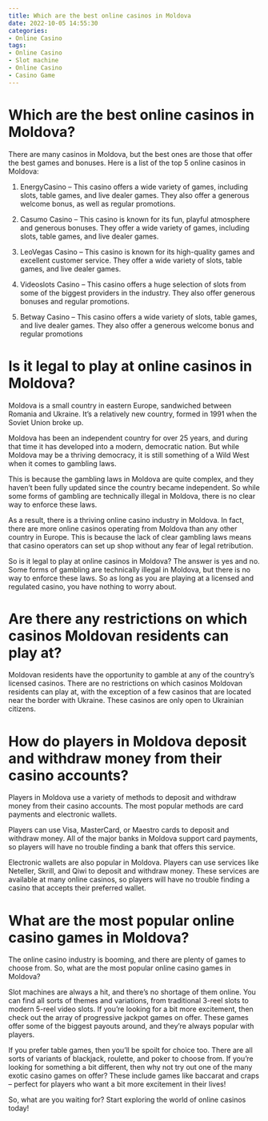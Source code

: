 ```yaml
---
title: Which are the best online casinos in Moldova 
date: 2022-10-05 14:55:30
categories:
- Online Casino
tags:
- Online Casino
- Slot machine
- Online Casino
- Casino Game
---
```



#  Which are the best online casinos in Moldova? 

There are many casinos in Moldova, but the best ones are those that offer the best games and bonuses. Here is a list of the top 5 online casinos in Moldova:

1. EnergyCasino – This casino offers a wide variety of games, including slots, table games, and live dealer games. They also offer a generous welcome bonus, as well as regular promotions.

2. Casumo Casino – This casino is known for its fun, playful atmosphere and generous bonuses. They offer a wide variety of games, including slots, table games, and live dealer games.

3. LeoVegas Casino – This casino is known for its high-quality games and excellent customer service. They offer a wide variety of slots, table games, and live dealer games.

4. Videoslots Casino – This casino offers a huge selection of slots from some of the biggest providers in the industry. They also offer generous bonuses and regular promotions.

5. Betway Casino – This casino offers a wide variety of slots, table games, and live dealer games. They also offer a generous welcome bonus and regular promotions

#  Is it legal to play at online casinos in Moldova? 

Moldova is a small country in eastern Europe, sandwiched between Romania and Ukraine. It’s a relatively new country, formed in 1991 when the Soviet Union broke up.

Moldova has been an independent country for over 25 years, and during that time it has developed into a modern, democratic nation. But while Moldova may be a thriving democracy, it is still something of a Wild West when it comes to gambling laws.

This is because the gambling laws in Moldova are quite complex, and they haven’t been fully updated since the country became independent. So while some forms of gambling are technically illegal in Moldova, there is no clear way to enforce these laws.

As a result, there is a thriving online casino industry in Moldova. In fact, there are more online casinos operating from Moldova than any other country in Europe. This is because the lack of clear gambling laws means that casino operators can set up shop without any fear of legal retribution.

So is it legal to play at online casinos in Moldova? The answer is yes and no. Some forms of gambling are technically illegal in Moldova, but there is no way to enforce these laws. So as long as you are playing at a licensed and regulated casino, you have nothing to worry about.

#  Are there any restrictions on which casinos Moldovan residents can play at? 

Moldovan residents have the opportunity to gamble at any of the country’s licensed casinos. There are no restrictions on which casinos Moldovan residents can play at, with the exception of a few casinos that are located near the border with Ukraine. These casinos are only open to Ukrainian citizens.

#  How do players in Moldova deposit and withdraw money from their casino accounts? 

Players in Moldova use a variety of methods to deposit and withdraw money from their casino accounts. The most popular methods are card payments and electronic wallets.

Players can use Visa, MasterCard, or Maestro cards to deposit and withdraw money. All of the major banks in Moldova support card payments, so players will have no trouble finding a bank that offers this service.

Electronic wallets are also popular in Moldova. Players can use services like Neteller, Skrill, and Qiwi to deposit and withdraw money. These services are available at many online casinos, so players will have no trouble finding a casino that accepts their preferred wallet.

#  What are the most popular online casino games in Moldova?

The online casino industry is booming, and there are plenty of games to choose from. So, what are the most popular online casino games in Moldova?

Slot machines are always a hit, and there’s no shortage of them online. You can find all sorts of themes and variations, from traditional 3-reel slots to modern 5-reel video slots. If you’re looking for a bit more excitement, then check out the array of progressive jackpot games on offer. These games offer some of the biggest payouts around, and they’re always popular with players.

If you prefer table games, then you’ll be spoilt for choice too. There are all sorts of variants of blackjack, roulette, and poker to choose from. If you’re looking for something a bit different, then why not try out one of the many exotic casino games on offer? These include games like baccarat and craps – perfect for players who want a bit more excitement in their lives!

So, what are you waiting for? Start exploring the world of online casinos today!